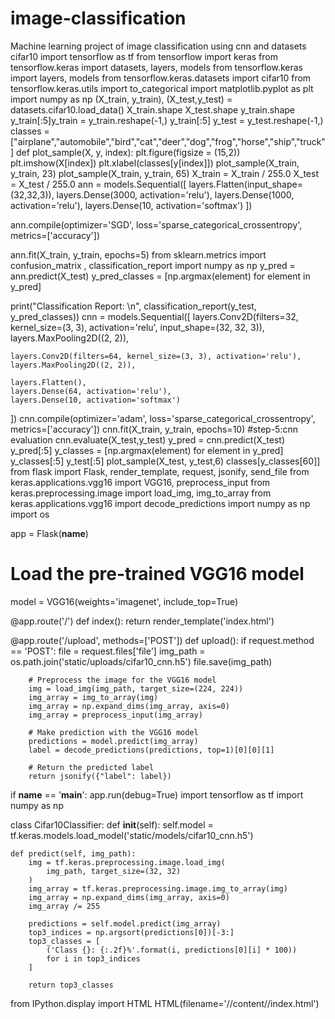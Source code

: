 # image-classification
Machine learning project of image classification using cnn and datasets cifar10 
import tensorflow as tf
from tensorflow import keras
from tensorflow.keras import datasets, layers, models
from tensorflow.keras import layers, models
from tensorflow.keras.datasets import cifar10
from tensorflow.keras.utils import to_categorical
import matplotlib.pyplot as plt
import numpy as np
(X_train, y_train), (X_test,y_test) = datasets.cifar10.load_data()
X_train.shape
X_test.shape
y_train.shape
y_train[:5]y_train = y_train.reshape(-1,)
y_train[:5]
y_test = y_test.reshape(-1,)
classes = ["airplane","automobile","bird","cat","deer","dog","frog","horse","ship","truck"]
def plot_sample(X, y, index):
    plt.figure(figsize = (15,2))
    plt.imshow(X[index])
    plt.xlabel(classes[y[index]])
    plot_sample(X_train, y_train, 23)
plot_sample(X_train, y_train, 65)
X_train = X_train / 255.0
X_test = X_test / 255.0
ann = models.Sequential([
        layers.Flatten(input_shape=(32,32,3)),
        layers.Dense(3000, activation='relu'),
        layers.Dense(1000, activation='relu'),
        layers.Dense(10, activation='softmax')
    ])

ann.compile(optimizer='SGD',
              loss='sparse_categorical_crossentropy',
              metrics=['accuracy'])

ann.fit(X_train, y_train, epochs=5)
from sklearn.metrics import confusion_matrix , classification_report
import numpy as np
y_pred = ann.predict(X_test)
y_pred_classes = [np.argmax(element) for element in y_pred]

print("Classification Report: \n", classification_report(y_test, y_pred_classes))
cnn = models.Sequential([
    layers.Conv2D(filters=32, kernel_size=(3, 3), activation='relu', input_shape=(32, 32, 3)),
    layers.MaxPooling2D((2, 2)),

    layers.Conv2D(filters=64, kernel_size=(3, 3), activation='relu'),
    layers.MaxPooling2D((2, 2)),

    layers.Flatten(),
    layers.Dense(64, activation='relu'),
    layers.Dense(10, activation='softmax')
])
cnn.compile(optimizer='adam',
              loss='sparse_categorical_crossentropy',
              metrics=['accuracy'])
cnn.fit(X_train, y_train, epochs=10)
#step-5:cnn evaluation
cnn.evaluate(X_test,y_test)
y_pred = cnn.predict(X_test)
y_pred[:5]
y_classes = [np.argmax(element) for element in y_pred]
y_classes[:5]
y_test[:5]
plot_sample(X_test, y_test,6)
classes[y_classes[60]]
from flask import Flask, render_template, request, jsonify, send_file
from keras.applications.vgg16 import VGG16, preprocess_input
from keras.preprocessing.image import load_img, img_to_array
from keras.applications.vgg16 import decode_predictions
import numpy as np
import os

app = Flask(__name__)

# Load the pre-trained VGG16 model
model = VGG16(weights='imagenet', include_top=True)

@app.route('/')
def index():
    return render_template('index.html')

@app.route('/upload', methods=['POST'])
def upload():
    if request.method == 'POST':
        file = request.files['file']
        img_path = os.path.join('static/uploads/cifar10_cnn.h5')
        file.save(img_path)

        # Preprocess the image for the VGG16 model
        img = load_img(img_path, target_size=(224, 224))
        img_array = img_to_array(img)
        img_array = np.expand_dims(img_array, axis=0)
        img_array = preprocess_input(img_array)

        # Make prediction with the VGG16 model
        predictions = model.predict(img_array)
        label = decode_predictions(predictions, top=1)[0][0][1]

        # Return the predicted label
        return jsonify({"label": label})

if __name__ == '__main__':
    app.run(debug=True)
import tensorflow as tf
import numpy as np

class Cifar10Classifier:
    def __init__(self):
        self.model = tf.keras.models.load_model('static/models/cifar10_cnn.h5')

    def predict(self, img_path):
        img = tf.keras.preprocessing.image.load_img(
            img_path, target_size=(32, 32)
        )
        img_array = tf.keras.preprocessing.image.img_to_array(img)
        img_array = np.expand_dims(img_array, axis=0)
        img_array /= 255

        predictions = self.model.predict(img_array)
        top3_indices = np.argsort(predictions[0])[-3:]
        top3_classes = [
            ('Class {}: {:.2f}%'.format(i, predictions[0][i] * 100))
            for i in top3_indices
        ]

        return top3_classes
from IPython.display import HTML
HTML(filename='//content//index.html')
